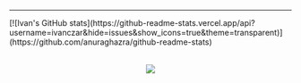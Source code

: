 
<hr>
[![Ivan's GitHub stats](https://github-readme-stats.vercel.app/api?username=ivanczar&hide=issues&show_icons=true&theme=transparent)](https://github.com/anuraghazra/github-readme-stats)

<p align="center" style="margin-top: 2rem">
    <img align="center" src="https://github-readme-stats.vercel.app/api?username=ivanczar&include_all_commits=true&count_private=true&rank_icon=github&show_icons=true&bg_color=30,e96443,904e95&title_color=fff&text_color=fff&icon_color=fff" />
</p>
